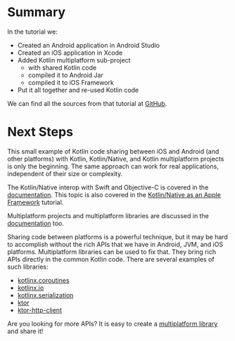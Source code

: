 # Summary

In the tutorial we:
 - Created an Android application in Android Studio
 - Created an iOS application in Xcode
 - Added Kotlin multiplatform sub-project  
   - with shared Kotlin code
   - compiled it to Android Jar
   - compiled it to iOS Framework
 - Put it all together and re-used Kotlin code
 
We can find all the sources from that tutorial at [GitHub](https://github.com/JetBrains/kotlin-examples/tree/master/tutorials/mpp-iOS-Android).

# Next Steps

This small example of Kotlin code sharing between iOS and Android (and other platforms) 
with Kotlin, Kotlin/Native, and Kotlin multiplatform projects is only the beginning. 
The same approach can work for real applications, independent of their size or complexity.

The Kotlin/Native interop with Swift and Objective-C is covered in the
[documentation](/docs/reference/native/objc_interop.html).
This topic is also covered in the [Kotlin/Native as an Apple Framework](apple-framework.html)
tutorial.

Multiplatform projects and multiplatform libraries are discussed in the [documentation](/docs/reference/multiplatform.html) too.

Sharing code between platforms is a powerful technique, but it may be hard to
accomplish without the rich APIs that we have in Android, JVM, and iOS platforms.
Multiplatform libraries can be used to fix that. They bring rich APIs
directly in the common Kotlin code. There are several examples of such libraries:  

- [kotlinx.coroutines](https://github.com/Kotlin/kotlinx.coroutines/blob/master/native/README.md)
- [kotlinx.io](https://github.com/Kotlin/kotlinx-io)
- [kotlinx.serialization](https://github.com/Kotlin/kotlinx.serialization)
- [ktor](https://ktor.io/)
- [ktor-http-client](https://ktor.io/clients/http-client.html)

Are you looking for more APIs? It is easy to create a [multiplatform library](/docs/tutorials/multiplatform-library.html) and share it!
